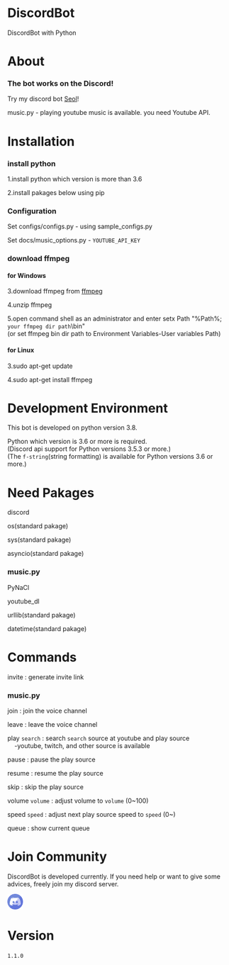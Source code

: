 # DiscordBot
DiscordBot with Python


# About
### The bot works on the Discord!  
Try my discord bot [Seol](https://discord.com/api/oauth2/authorize?client_id=688395885259784212&permissions=0&scope=bot)!  

music.py - playing youtube music is available. you need Youtube API.  


# Installation

### install python

1.install python which version is more than 3.6  

2.install pakages below using pip  


### Configuration 

Set configs/configs.py - using sample_configs.py  

Set docs/music_options.py - `YOUTUBE_API_KEY`


### download ffmpeg

#### for Windows
3.download ffmpeg from [ffmpeg](https://ffmpeg.org/download.html)  

4.unzip ffmpeg  

5.open command shell as an administrator and enter setx Path "%Path%; ` your ffmpeg dir path `\bin"  
(or set ffmpeg bin dir path to Environment Variables-User variables Path)  

#### for Linux
3.sudo apt-get update  

4.sudo apt-get install ffmpeg  


# Development Environment
This bot is developed on python version 3.8.  

Python which version is 3.6 or more is required.  
(Discord api support for Python versions 3.5.3 or more.)  
(The `f-string`(string formatting) is available for Python versions 3.6 or more.)   


# Need Pakages
  
discord  

os(standard pakage)  

sys(standard pakage)  

asyncio(standard pakage)  


### music.py
PyNaCl  

youtube_dl  

urllib(standard pakage)  

datetime(standard pakage)  


# Commands
invite : generate invite link  

### music.py
join : join the voice channel  

leave : leave the voice channel  

play `search` : search `search` source at youtube and play source  
&nbsp;&nbsp;&nbsp;&nbsp;-youtube, twitch, and other source is available

pause : pause the play source

resume : resume the play source

skip : skip the play source  

volume `volume` : adjust volume to `volume` (0~100)  

speed `speed` : adjust next play source speed to `speed` (0~)    

queue : show current queue  


# Join Community
DiscordBot is developed currently. If you need help or want to give some advices, freely join my discord server.  

<a href="http://join.shfd27.p-e.kr"><img src="https://github.com/shfd27/shfd27/blob/main/image/discord.png?raw=true" height="35px" width="35px"></a>


# Version
`1.1.0`